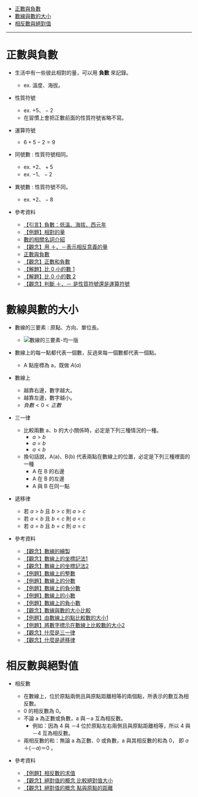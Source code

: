 * [正數與負數](#正數與負數)
* [數線與數的大小](#數線與數的大小)
* [相反數與絕對值](#相反數與絕對值)

---

# 正數與負數
- 生活中有一些彼此相對的量，可以用 **負數** 來記錄。
	- ex. 溫度、海拔。

- 性質符號
	- ex. $+5、-2$
	- 在習慣上會把正數前面的性質符號省略不寫。

- 運算符號
	- $6+5-2=9$

- 同號數 : 性質符號相同。
	- ex. $+2、+5$
	- ex. $-1、-2$

- 異號數 : 性質符號不同。
	- ex. $+2、-8$

- 參考資料
  - [【引言】負數：低溫、海拔、西元年](https://www.youtube.com/watch?v=wnRKym-jHjM "【引言】負數：低溫、海拔、西元年")
  - [【例題】相對的量](https://www.youtube.com/watch?v=0cLkXtc-Kkk "【例題】相對的量")
  - [數的相關名詞介紹](https://www.youtube.com/watch?v=pX7gEbHTrE0 "數的相關名詞介紹")
  - [【觀念】用 ＋、－表示相反意義的量](https://www.junyiacademy.org/course-compare/math-juni/math-7/j-m7a_tmp/j-m7a-c01/j-m7a-c01-1/v/KhKtFmVSTio "【觀念】用 ＋、－表示相反意義的量")
  - [正數與負數](https://www.youtube.com/watch?v=lJo3dp_C0Do "正數與負數")
  - [【觀念】正數和負數](https://www.junyiacademy.org/course-compare/math-juni/math-7/j-m7a_tmp/j-m7a-c01/j-m7a-c01-1/v/RdJgf32gOAU "【觀念】正數和負數")
  - [【解題】比 0 小的數 1](https://www.junyiacademy.org/course-compare/math-juni/math-7/j-m7a_tmp/j-m7a-c01/j-m7a-c01-1/v/JCV8aTnKVXo "【解題】比 0 小的數 1")
  - [【解題】比 0 小的數 2](https://www.junyiacademy.org/course-compare/math-juni/math-7/j-m7a_tmp/j-m7a-c01/j-m7a-c01-1/v/d2DxQrIm5Rs "【解題】比 0 小的數 2")
  - [【觀念】判斷 ＋、－ 是性質符號還是運算符號](https://www.junyiacademy.org/course-compare/math-juni/math-7/j-m7a_tmp/j-m7a-c01/j-m7a-c01-1/v/DWwsMdX1OJs "【觀念】判斷 ＋、－ 是性質符號還是運算符號")

# 數線與數的大小

- 數線的三要素 : 原點、方向、單位長。
  - ![數線的三要素-均一版]( "數線的三要素-均一版")

- 數線上的每一點都代表一個數，反過來每一個數都代表一個點。
  - A 點座標為 a，既做 $A(a)$

- 數線上
	- 越靠右邊，數字越大。
	- 越靠左邊，數字越小。
	- $負數 < 0 < 正數$

- 三一律
  - 比較兩數 a、b 的大小關係時，必定是下列三種情況的一種。
    - $a > b$
    - $a = b$
    - $a < b$
  - 換句話說，A(a)、B(b) 代表兩點在數線上的位置，必定是下列三種裡面的一種
    - A 在 B 的右邊
    - A 在 B 的左邊
    - A 與 B 在同一點

- 遞移律
	- 若 $a > b$ 且 $b > c$ 則 $a > c$
	- 若 $a < b$ 且 $b < c$ 則 $a < c$
	- 若 $a = b$ 且 $b = c$ 則 $a = c$

- 參考資料
  - [【觀念】數線的繪製](https://www.youtube.com/watch?v=j7AiiV9Bka8 "【觀念】數線的繪製")
  - [【觀念】數線上的坐標記法1](https://www.youtube.com/watch?v=Z_4bn7AfpHQ "【觀念】數線上的坐標記法1")
  - [【觀念】數線上的坐標記法2](https://www.youtube.com/watch?v=IkrJGohavTs "【觀念】數線上的坐標記法2")
  - [【例題】數線上的整數](https://www.youtube.com/watch?v=AfqDjU2kcwg "【例題】數線上的整數")
  - [【例題】數線上的分數](https://youtu.be/a6w5mMgPYCk "【例題】數線上的分數")
  - [【例題】數線上的負分數](https://www.youtube.com/watch?v=80SFGsR1c_s "【例題】數線上的負分數")
  - [【例題】數線上的小數](https://youtu.be/gIVHpDPyMyc "【例題】數線上的小數")
  - [【例題】數線上的負小數](https://www.youtube.com/watch?v=S0Ze1d3hsXY "【例題】數線上的負小數")
  - [【觀念】數線與數的大小比較](https://youtu.be/u7TYJ91tsg0 "【觀念】數線與數的大小比較")
  - [【例題】由數線上的點比較數的大小1](https://youtu.be/pgsozUy0EdM "【例題】由數線上的點比較數的大小1")
  - [【例題】將數字標示在數線上比較數的大小2](https://youtu.be/Crv3TmMRGsI "【例題】將數字標示在數線上比較數的大小2")
  - [【觀念】什麼是三一律](https://youtu.be/Ba6M5ubM0BY "【觀念】什麼是三一律")
  - [【觀念】什麼是遞移律](https://youtu.be/LWF7TCg33cM "【觀念】什麼是遞移律")

# 相反數與絕對值

- 相反數
  - 在數線上，位於原點兩側且與原點距離相等的兩個點，所表示的數互為相反數。 
  - 0 的相反數為 0。 
  - 不論 a 為正數或負數，a 與－a 互為相反數。
    - 例如：因為 4 與 －4 位於原點左右兩側且與原點距離相等，所以 4 與－4 互為相反數。 
  - 兩相反數的和：無論 a 為正數、0 或負數，a 與其相反數的和為 0， 即 $a＋(－a)＝0$ 。

- 參考資料
  - [【例題】相反數的求值](https://www.youtube.com/watch?v=01U4kQUNdSU "【例題】相反數的求值")
  - [【觀念】絕對值的概念 比較絕對值大小](https://www.youtube.com/watch?v=uV79kkxUZXs "【觀念】絕對值的概念 比較絕對值大小")
  - [【觀念】絕對值的概念 點與原點的距離](https://www.youtube.com/watch?v=C_B_TH5jupU "【觀念】絕對值的概念 點與原點的距離")